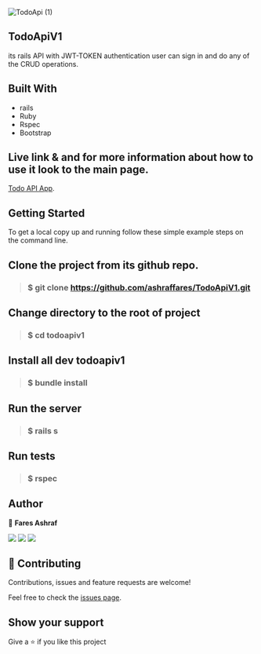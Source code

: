 ![TodoApi (1)](https://user-images.githubusercontent.com/37639594/136699487-73e8dcda-de4a-4609-aa34-d7ed026ab8c2.png)

## TodoApiV1
its rails API with JWT-TOKEN authentication user can sign in and do any of the CRUD operations.

## Built With
- rails
- Ruby
- Rspec
- Bootstrap

## Live link & and for more information about how to use it look to the main page.
 [Todo API App](https://vast-eyrie-23535.herokuapp.com/).

## Getting Started
To get a local copy up and running follow these simple example steps on the command line.

## Clone the project from its github repo.

> ### $ git clone https://github.com/ashraffares/TodoApiV1.git
  
## Change directory to the root of project

> ### $ cd todoapiv1
  
## Install all dev todoapiv1

> ###  $ bundle install


## Run the server

> ### $ rails s

## Run tests

> ### $ rspec

## Author

👤 **Fares Ashraf** 

[![](https://img.shields.io/badge/GitHub-100000?style=for-the-badge&logo=github&logoColor=white)](https://github.com/ashraffares) [![](https://img.shields.io/badge/Twitter-1DA1F2?style=for-the-badge&logo=twitter&logoColor=white)](https://twitter.com/Fares09301164) [![](https://img.shields.io/badge/LinkedIn-0077B5?style=for-the-badge&logo=linkedin&logoColor=white)](https://www.linkedin.com/in/faresashraf/)

## 🤝 Contributing

Contributions, issues and feature requests are welcome!

Feel free to check the [issues page](https://github.com/ashraffares/TodoApiV1/issues).

## Show your support

Give a ⭐️ if you like this project
